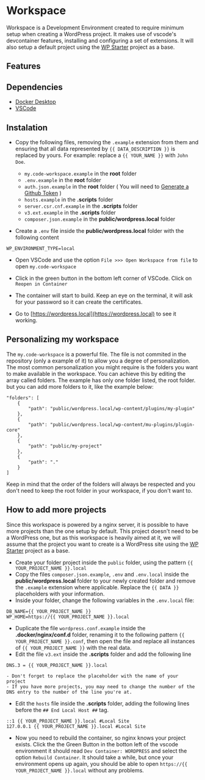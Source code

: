 # Workspace

Workspace is a Development Environment created to require minimum setup when creating a WordPress project. It makes use of vscode's devcontainer features, installing and configuring a set of extensions. It will also setup a default project using the [WP Starter](https://wecodemore.github.io/wpstarter/) project as a base.

## Features

## Dependencies

- [Docker Desktop](https://www.docker.com/products/docker-desktop/)
- [VSCode](https://code.visualstudio.com/Download)

## Instalation

- Copy the following files, removing the `.example` extension from them and ensuring that all data represented by `{{ DATA_DESCRIPTION }}` is replaced by yours. For example: replace a `{{ YOUR_NAME }}` with `John Doe`.
	- `my.code-workspace.example` in the **root** folder
	- `.env.example` in the **root** folder
	- `auth.json.example` in the **root** folder ( You will need to [Generate a Github Token](https://github.com/settings/tokens) )
	- `hosts.example` in the **.scripts** folder
	- `server.csr.cnf.example` in the **.scripts** folder
	- `v3.ext.example` in the **.scripts** folder
	- `composer.json.example` in the **public/wordpress.local** folder

- Create a `.env` file inside the **public/wordpress.local** folder with the following content
```
WP_ENVIRONMENT_TYPE=local
```

- Open VSCode and use the option `File >>> Open Workspace from file` to open `my.code-workspace`

- Click in the green button in the bottom left corner of VSCode. Click on `Reopen in Container`

- The container will start to build. Keep an eye on the terminal, it will ask for your password so it can create the certificates.

- Go to [https://wordpress.local](https://wordpress.local) to see it working.

## Personalizing my workspace

The `my.code-workspace` is a powerful file. The file is not commited in the repository (only a example of it) to allow you a degree of personalization. The most common personalization you might require is the folders you want to make available in the workspace. You can achieve this by editing the array called folders. The example has only one folder listed, the root folder. but you can add more folders to it, like the example below:

```
"folders": [
	{
		"path": "public/wordpress.local/wp-content/plugins/my-plugin"
	},
	{
		"path": "public/wordpress.local/wp-content/mu-plugins/plugin-core"
	},
	{
		"path": "public/my-project"
	},
	{
		"path": "."
	}
]
```

Keep in mind that the order of the folders will always be respected and you don't need to keep the root folder in your workspace, if you don't want to.

## How to add more projects

Since this workspace is powered by a nginx server, it is possible to have more projects than the one setup by default. This project doesn't need to be a WordPress one, but as this workspace is heavily aimed at it, we will assume that the project you want to create is a WordPress site using the [WP Starter](https://wecodemore.github.io/wpstarter/) project as a base.

- Create your folder project inside the `public` folder, using the pattern `{{ YOUR_PROJECT_NAME }}.local`
- Copy the files `composer.json.example`, `.env` and `.env.local` inside the **public/wordpress.local** folder to your newly created folder and remove the `.example` extension where applicable. Replace the `{{ DATA }}` placeholders with your information.
- Inside your folder, change the following variables in the `.env.local` file:
```
DB_NAME={{ YOUR_PROJECT_NAME }}
WP_HOME=https://{{ YOUR_PROJECT_NAME }}.local
```
- Duplicate the file `wordpress.conf.example` inside the **.docker/nginx/conf.d** folder, renaming it to the following pattern `{{ YOUR_PROJECT_NAME }}.conf`, then open the file and replace all instances of `{{ YOUR_PROJECT_NAME }}` with the real data.
- Edit the file `v3.ext` inside the **.scripts** folder and add the following line
```
DNS.3 = {{ YOUR_PROJECT_NAME }}.local
```
	- Don't forget to replace the placeholder with the name of your project
	- If you have more projects, you may need to change the number of the DNS entry to the number of the line you're at.
- Edit the `hosts` file inside the **.scripts** folder, adding the following lines before the `## End Local Host ##` tag.
```
::1 {{ YOUR_PROJECT_NAME }}.local #Local Site
127.0.0.1 {{ YOUR_PROJECT_NAME }}.local #Local Site
```
- Now you need to rebuild the container, so nginx knows your project exists. Click the the Green Button in the botton left of the vscode environment it should read `Dev Container: WORDPRESS` and select the option `Rebuild Container`. It should take a while, but once your environment opens up again, you should be able to open `https://{{ YOUR_PROJECT_NAME }}.local` without any problems.